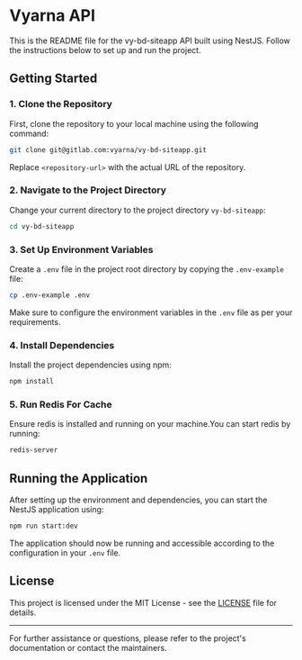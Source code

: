 # Vyarna API

This is the README file for the vy-bd-siteapp API built using NestJS. Follow the instructions below to set up and run
the
project.

## Getting Started

### 1. Clone the Repository

First, clone the repository to your local machine using the following command:

```bash
git clone git@gitlab.com:vyarna/vy-bd-siteapp.git
```

Replace `<repository-url>` with the actual URL of the repository.

### 2. Navigate to the Project Directory

Change your current directory to the project directory `vy-bd-siteapp`:

```bash
cd vy-bd-siteapp
```

### 3. Set Up Environment Variables

Create a `.env` file in the project root directory by copying the `.env-example` file:

```bash
cp .env-example .env
```

Make sure to configure the environment variables in the `.env` file as per your requirements.

### 4. Install Dependencies

Install the project dependencies using npm:

```bash
npm install
```

### 5. Run Redis For Cache

Ensure redis is installed and running on your machine.You can start redis by running:

```bash
redis-server
```

## Running the Application

After setting up the environment and dependencies, you can start the NestJS application using:

```bash
npm run start:dev
```

The application should now be running and accessible according to the configuration in your `.env` file.

## License

This project is licensed under the MIT License - see the [LICENSE](LICENSE) file for details.

---

For further assistance or questions, please refer to the project's documentation or contact the maintainers.

